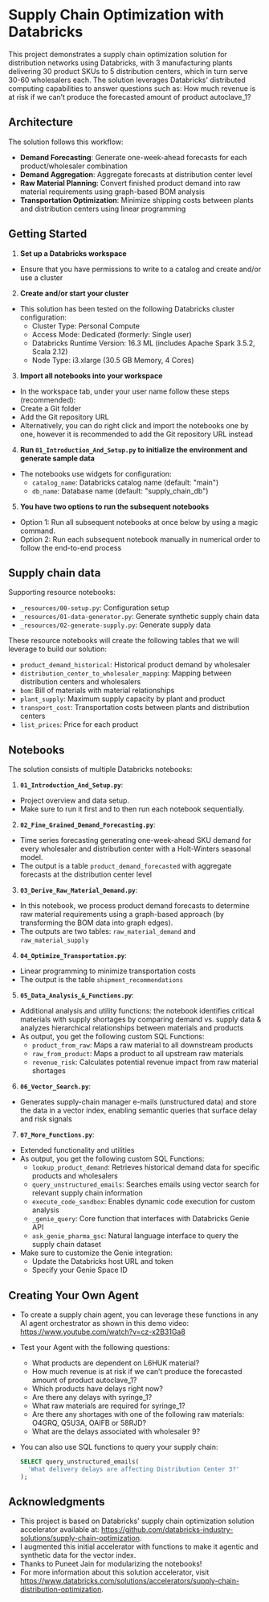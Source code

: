 # Supply Chain Optimization with Databricks

This project demonstrates a supply chain optimization solution for distribution networks using Databricks, with 3 manufacturing plants delivering 30 product SKUs to 5 distribution centers, which in turn serve 30-60 wholesalers each. The solution leverages Databricks' distributed computing capabilities to answer questions such as: How much revenue is at risk if we can’t produce the forecasted amount of product autoclave_1?

## Architecture

The solution follows this workflow:
- **Demand Forecasting**: Generate one-week-ahead forecasts for each product/wholesaler combination
- **Demand Aggregation**: Aggregate forecasts at distribution center level
- **Raw Material Planning**: Convert finished product demand into raw material requirements using graph-based BOM analysis
- **Transportation Optimization**: Minimize shipping costs between plants and distribution centers using linear programming

## Getting Started

1. **Set up a Databricks workspace**
- Ensure that you have permissions to write to a catalog and create and/or use a cluster 
2. **Create and/or start your cluster** 
- This solution has been tested on the following Databricks cluster configuration:
  - Cluster Type: Personal Compute
  - Access Mode: Dedicated (formerly: Single user)
  - Databricks Runtime Version: 16.3 ML (includes Apache Spark 3.5.2, Scala 2.12)
  - Node Type: i3.xlarge (30.5 GB Memory, 4 Cores)
3. **Import all notebooks into your workspace**
- In the workspace tab, under your user name follow these steps (recommended): 
- Create a Git folder
- Add the Git repository URL
- Alternatively, you can do right click and import the notebooks one by one, however it is recommended to add the Git repository URL instead
4. **Run `01_Introduction_And_Setup.py` to initialize the environment and generate sample data**
- The notebooks use widgets for configuration:
  - `catalog_name`: Databricks catalog name (default: "main")
  - `db_name`: Database name (default: "supply_chain_db")
5. **You have two options to run the subsequent notebooks**
- Option 1: Run all subsequent notebooks at once below by using a magic command.
- Option 2: Run each subsequent notebook manually in numerical order to follow the end-to-end process


## Supply chain data

Supporting resource notebooks:
- `_resources/00-setup.py`: Configuration setup
- `_resources/01-data-generator.py`: Generate synthetic supply chain data
- `_resources/02-generate-supply.py`: Generate supply data

These resource notebooks will create the following tables that we will leverage to build our solution:
- `product_demand_historical`: Historical product demand by wholesaler
- `distribution_center_to_wholesaler_mapping`: Mapping between distribution centers and wholesalers
- `bom`: Bill of materials with material relationships
- `plant_supply`: Maximum supply capacity by plant and product
- `transport_cost`: Transportation costs between plants and distribution centers
- `list_prices`: Price for each product 


## Notebooks

The solution consists of multiple Databricks notebooks:

1. **`01_Introduction_And_Setup.py`**: 
- Project overview and data setup. 
- Make sure to run it first and to then run each notebook sequentially.
2. **`02_Fine_Grained_Demand_Forecasting.py`**: 
- Time series forecasting generating one-week-ahead SKU demand for every wholesaler and distribution center with a Holt-Winters seasonal model. 
- The output is a table `product_demand_forecasted` with aggregate forecasts at the distribution center level 
3. **`03_Derive_Raw_Material_Demand.py`**: 
- In this notebook, we process product demand forecasts to determine raw material requirements using a graph-based approach (by transforming the BOM data into graph edges). 
- The outputs are two tables: `raw_material_demand` and `raw_material_supply`
4. **`04_Optimize_Transportation.py`**: 
- Linear programming to minimize transportation costs
- The output is the table `shipment_recommendations` 
5. **`05_Data_Analysis_&_Functions.py`**: 
- Additional analysis and utility functions: the notebook identifies critical materials with supply shortages by comparing demand vs. supply data & analyzes hierarchical relationships between materials and products
- As output, you get the following custom SQL Functions:
  - `product_from_raw`: Maps a raw material to all downstream products
  - `raw_from_product`: Maps a product to all upstream raw materials
  - `revenue_risk`: Calculates potential revenue impact from raw material shortages
6. **`06_Vector_Search.py`**: 
- Generates supply-chain manager e-mails (unstructured data) and store the data in a vector index, enabling semantic queries that surface delay and risk signals 
7. **`07_More_Functions.py`**: 
- Extended functionality and utilities
- As output, you get the following custom SQL Functions: 
  - `lookup_product_demand`: Retrieves historical demand data for specific products and wholesalers
  - `query_unstructured_emails`: Searches emails using vector search for relevant supply chain information
  - `execute_code_sandbox`: Enables dynamic code execution for custom analysis
  - `_genie_query`: Core function that interfaces with Databricks Genie API
  - `ask_genie_pharma_gsc`: Natural language interface to query the supply chain dataset
- Make sure to customize the Genie integration:
   - Update the Databricks host URL and token
   - Specify your Genie Space ID
  

## Creating Your Own Agent

- To create a supply chain agent, you can leverage these functions in any AI agent orchestrator as shown in this demo video: https://www.youtube.com/watch?v=cz-x2B31Ga8
- Test your Agent with the following questions: 
  - What products are dependent on L6HUK material?
  - How much revenue is at risk if we can’t produce the forecasted amount of product autoclave_1?
  - Which products have delays right now?
  - Are there any delays with syringe_1? 
  - What raw materials are required for syringe_1?
  - Are there any shortages with one of the following raw materials: O4GRQ, Q5U3A, OAIFB or 58RJD?
  - What are the delays associated with wholesaler 9?


- You can also use SQL functions to query your supply chain: 
   ```sql
   SELECT query_unstructured_emails(
     'What delivery delays are affecting Distribution Center 3?'
   );
   ```

## Acknowledgments

- This project is based on Databricks' supply chain optimization solution accelerator available at: https://github.com/databricks-industry-solutions/supply-chain-optimization. 
- I augmented this initial accelerator with functions to make it agentic and synthetic data for the vector index. 
- Thanks to Puneet Jain for modularizing the notebooks! 
- For more information about this solution accelerator, visit https://www.databricks.com/solutions/accelerators/supply-chain-distribution-optimization.
